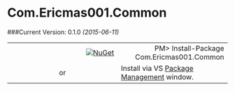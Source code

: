 # Com.Ericmas001.Common


###Current Version: 0.1.0 *(2015-06-11)*
<table align="center" width="100%">
    <tbody>
        <tr>
            <td width="46%" align="right">
            <a href="https://www.nuget.org/packages/Com.Ericmas001.Common/" target="_blank">
            <img src="http://www.newtonsoft.com/Content/Images/nuget-logo.png" alt="NuGet" class="center-block" />
            </a>
            </td>
            <td width="46%" align="right">
                <div class="nuget-badge">
                    PM&gt; Install-Package Com.Ericmas001.Common
                </div>
            </td>
        </tr>
        <tr>
            <td width="8%" align="center">
                or
            </td>
            <td width="46%" align="left">
                <div class="vs-package-management">
                    Install via VS <a href="https://docs.nuget.org/consume/package-manager-dialog" target="_blank">Package Management</a> window.
                </div>
            </td>
        </tr>
    </tbody>
</table>
